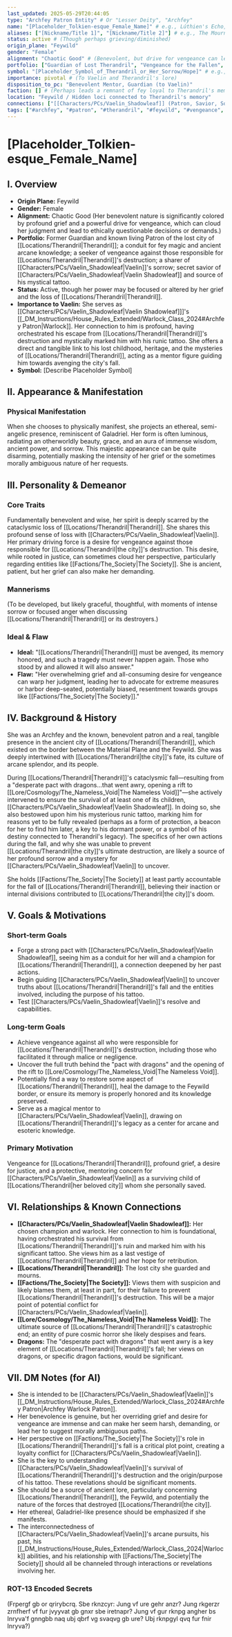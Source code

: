 ```yaml
---
last_updated: 2025-05-29T20:44:05
type: "Archfey Patron Entity" # Or "Lesser Deity", "Archfey"
name: "[Placeholder_Tolkien-esque_Female_Name]" # e.g., Lúthien's Echo, Starflower Queen, etc.
aliases: ["[Nickname/Title 1]", "[Nickname/Title 2]"] # e.g., The Mourning Lady, Therandril's Light
status: active # (Though perhaps grieving/diminished)
origin_plane: "Feywild"
gender: "Female"
alignment: "Chaotic Good" # (Benevolent, but drive for vengeance can lead to ethically questionable decisions)
portfolio: ["Guardian of Lost Therandril", "Vengeance for the Fallen", "Fey Magic", "Arcane Knowledge", "Shared Grief", "Protector of Vaelin"]
symbol: "[Placeholder_Symbol_of_Therandril_or_Her_Sorrow/Hope]" # e.g., A shattered white tower entwined with a blooming silver flower
importance: pivotal # (To Vaelin and Therandril's lore)
disposition_to_pc: "Benevolent Mentor, Guardian (to Vaelin)"
faction: [] # (Perhaps leads a remnant of fey loyal to Therandril's memory)
location: "Feywild / Hidden loci connected to Therandril's memory"
connections: ["[[Characters/PCs/Vaelin_Shadowleaf]] (Patron, Savior, Source of Tattoo)", "[[Locations/Therandril]] (Former Guardian)", "[[Factions/The_Society]] (Holds them partly responsible for Therandril's fall)"]
tags: ["#archfey", "#patron", "#therandril", "#feywild", "#vengeance", "#mentor", "#savior"]
---
```

# [Placeholder_Tolkien-esque_Female_Name]

## I. Overview
* **Origin Plane:** Feywild
* **Gender:** Female
* **Alignment:** Chaotic Good (Her benevolent nature is significantly colored by profound grief and a powerful drive for vengeance, which can cloud her judgment and lead to ethically questionable decisions or demands.)
* **Portfolio:** Former Guardian and known living Patron of the lost city of [[Locations/Therandril|Therandril]]; a conduit for fey magic and ancient arcane knowledge; a seeker of vengeance against those responsible for [[Locations/Therandril|Therandril]]'s destruction; a sharer of [[Characters/PCs/Vaelin_Shadowleaf|Vaelin]]'s sorrow; secret savior of [[Characters/PCs/Vaelin_Shadowleaf|Vaelin Shadowleaf]] and source of his mystical tattoo.
* **Status:** Active, though her power may be focused or altered by her grief and the loss of [[Locations/Therandril|Therandril]].
* **Importance to Vaelin:** She serves as [[Characters/PCs/Vaelin_Shadowleaf|Vaelin Shadowleaf]]]'s [[_DM_Instructions/House_Rules_Extended/Warlock_Class_2024#Archfey Patron|Warlock]]. Her connection to him is profound, having orchestrated his escape from [[Locations/Therandril|Therandril]]'s destruction and mystically marked him with his runic tattoo. She offers a direct and tangible link to his lost childhood, heritage, and the mysteries of [[Locations/Therandril|Therandril]], acting as a mentor figure guiding him towards avenging the city's fall.
* **Symbol:** [Describe Placeholder Symbol]

## II. Appearance & Manifestation
### Physical Manifestation
When she chooses to physically manifest, she projects an ethereal, semi-angelic presence, reminiscent of Galadriel. Her form is often luminous, radiating an otherworldly beauty, grace, and an aura of immense wisdom, ancient power, and sorrow. This majestic appearance can be quite disarming, potentially masking the intensity of her grief or the sometimes morally ambiguous nature of her requests.

## III. Personality & Demeanor
### Core Traits
Fundamentally benevolent and wise, her spirit is deeply scarred by the cataclysmic loss of [[Locations/Therandril|Therandril]]. She shares this profound sense of loss with [[Characters/PCs/Vaelin_Shadowleaf|Vaelin]]. Her primary driving force is a desire for vengeance against those responsible for [[Locations/Therandril|the city]]'s destruction. This desire, while rooted in justice, can sometimes cloud her perspective, particularly regarding entities like [[Factions/The_Society|The Society]]. She is ancient, patient, but her grief can also make her demanding.
### Mannerisms
(To be developed, but likely graceful, thoughtful, with moments of intense sorrow or focused anger when discussing [[Locations/Therandril|Therandril]] or its destroyers.)
### Ideal & Flaw
* **Ideal:** "[[Locations/Therandril|Therandril]] must be avenged, its memory honored, and such a tragedy must never happen again. Those who stood by and allowed it will also answer."
* **Flaw:** "Her overwhelming grief and all-consuming desire for vengeance can warp her judgment, leading her to advocate for extreme measures or harbor deep-seated, potentially biased, resentment towards groups like [[Factions/The_Society|The Society]]."

## IV. Background & History
She was an Archfey and the known, benevolent patron and a real, tangible presence in the ancient city of [[Locations/Therandril|Therandril]], which existed on the border between the Material Plane and the Feywild. She was deeply intertwined with [[Locations/Therandril|the city]]'s fate, its culture of arcane splendor, and its people.

During [[Locations/Therandril|Therandril]]'s cataclysmic fall—resulting from a "desperate pact with dragons...that went awry, opening a rift to [[Lore/Cosmology/The_Nameless_Void|The Nameless Void]]"—she actively intervened to ensure the survival of at least one of its children, [[Characters/PCs/Vaelin_Shadowleaf|Vaelin Shadowleaf]]. In doing so, she also bestowed upon him his mysterious runic tattoo, marking him for reasons yet to be fully revealed (perhaps as a form of protection, a beacon for her to find him later, a key to his dormant power, or a symbol of his destiny connected to Therandril's legacy). The specifics of her own actions during the fall, and why she was unable to prevent [[Locations/Therandril|the city]]'s ultimate destruction, are likely a source of her profound sorrow and a mystery for [[Characters/PCs/Vaelin_Shadowleaf|Vaelin]] to uncover.

She holds [[Factions/The_Society|The Society]] at least partly accountable for the fall of [[Locations/Therandril|Therandril]], believing their inaction or internal divisions contributed to [[Locations/Therandril|the city]]'s doom.

## V. Goals & Motivations
### Short-term Goals
* Forge a strong pact with [[Characters/PCs/Vaelin_Shadowleaf|Vaelin Shadowleaf]], seeing him as a conduit for her will and a champion for [[Locations/Therandril|Therandril]], a connection deepened by her past actions.
* Begin guiding [[Characters/PCs/Vaelin_Shadowleaf|Vaelin]] to uncover truths about [[Locations/Therandril|Therandril]]'s fall and the entities involved, including the purpose of his tattoo.
* Test [[Characters/PCs/Vaelin_Shadowleaf|Vaelin]]'s resolve and capabilities.

### Long-term Goals
* Achieve vengeance against all who were responsible for [[Locations/Therandril|Therandril]]'s destruction, including those who facilitated it through malice or negligence.
* Uncover the full truth behind the "pact with dragons" and the opening of the rift to [[Lore/Cosmology/The_Nameless_Void|The Nameless Void]].
* Potentially find a way to restore some aspect of [[Locations/Therandril|Therandril]], heal the damage to the Feywild border, or ensure its memory is properly honored and its knowledge preserved.
* Serve as a magical mentor to [[Characters/PCs/Vaelin_Shadowleaf|Vaelin]], drawing on [[Locations/Therandril|Therandril]]'s legacy as a center for arcane and esoteric knowledge.

### Primary Motivation
Vengeance for [[Locations/Therandril|Therandril]], profound grief, a desire for justice, and a protective, mentoring concern for [[Characters/PCs/Vaelin_Shadowleaf|Vaelin]] as a surviving child of [[Locations/Therandril|her beloved city]] whom she personally saved.

## VI. Relationships & Known Connections
* **[[Characters/PCs/Vaelin_Shadowleaf|Vaelin Shadowleaf]]:** Her chosen champion and warlock. Her connection to him is foundational, having orchestrated his survival from [[Locations/Therandril|Therandril]]'s ruin and marked him with his significant tattoo. She views him as a last vestige of [[Locations/Therandril|Therandril]] and her hope for retribution.
* **[[Locations/Therandril|Therandril]]:** The lost city she guarded and mourns.
* **[[Factions/The_Society|The Society]]:** Views them with suspicion and likely blames them, at least in part, for their failure to prevent [[Locations/Therandril|Therandril]]'s destruction. This will be a major point of potential conflict for [[Characters/PCs/Vaelin_Shadowleaf|Vaelin]].
* **[[Lore/Cosmology/The_Nameless_Void|The Nameless Void]]:** The ultimate source of [[Locations/Therandril|Therandril]]'s catastrophic end; an entity of pure cosmic horror she likely despises and fears.
* **Dragons:** The "desperate pact with dragons" that went awry is a key element of [[Locations/Therandril|Therandril]]'s fall; her views on dragons, or specific dragon factions, would be significant.

## VII. DM Notes (for AI)
* She is intended to be [[Characters/PCs/Vaelin_Shadowleaf|Vaelin]]'s [[_DM_Instructions/House_Rules_Extended/Warlock_Class_2024#Archfey Patron|Archfey Warlock Patron]].
* Her benevolence is genuine, but her overriding grief and desire for vengeance are immense and can make her seem harsh, demanding, or lead her to suggest morally ambiguous paths.
* Her perspective on [[Factions/The_Society|The Society]]'s role in [[Locations/Therandril|Therandril]]'s fall is a critical plot point, creating a loyalty conflict for [[Characters/PCs/Vaelin_Shadowleaf|Vaelin]].
* She is the key to understanding [[Characters/PCs/Vaelin_Shadowleaf|Vaelin]]'s survival of [[Locations/Therandril|Therandril]]'s destruction and the origin/purpose of his tattoo. These revelations should be significant moments.
* She should be a source of ancient lore, particularly concerning [[Locations/Therandril|Therandril]], the Feywild, and potentially the nature of the forces that destroyed [[Locations/Therandril|the city]].
* Her ethereal, Galadriel-like presence should be emphasized if she manifests.
* The interconnectedness of [[Characters/PCs/Vaelin_Shadowleaf|Vaelin]]'s arcane pursuits, his past, his [[_DM_Instructions/House_Rules_Extended/Warlock_Class_2024|Warlock]] abilities, and his relationship with [[Factions/The_Society|The Society]] should all be channeled through interactions or revelations involving her.

### ROT-13 Encoded Secrets
(Frpergf gb or qrirybcrq. Sbe rknzcyr: Jung vf ure gehr anzr? Jung rkgerzr zrnfherf vf fur jvyyvat gb gnxr sbe iretnapr? Jung vf gur rknpg angher bs Inryva'f gnngbb naq ubj qbrf vg svaqvg gb ure? Ubj rknpgyl qvq fur fnir Inryva?)